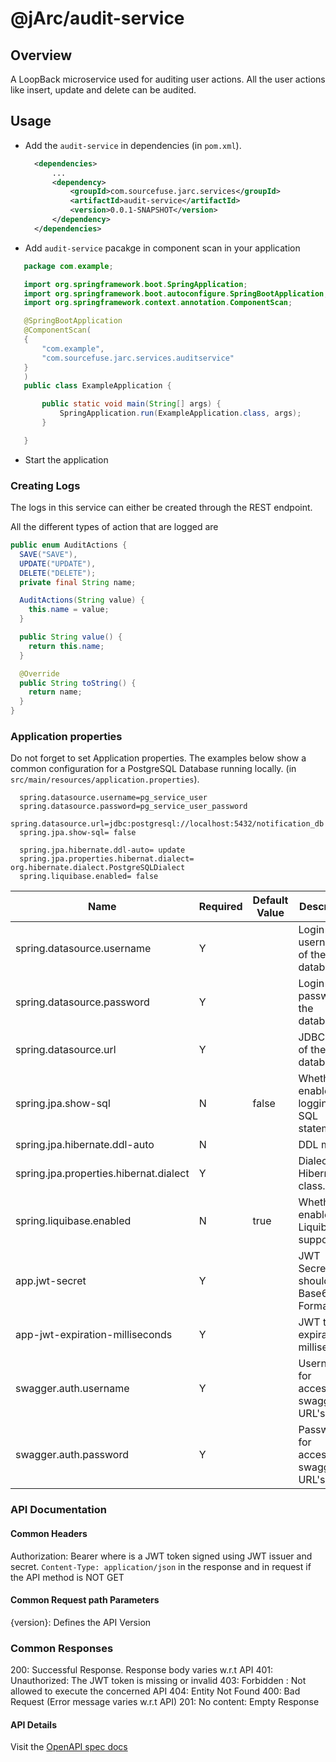 # @jArc/audit-service

## Overview

A LoopBack microservice used for auditing user actions. All the user actions like insert, update and delete can be audited. 

## Usage

- Add the `audit-service` in dependencies (in `pom.xml`).
  ```xml
    <dependencies>
        ...
        <dependency>
            <groupId>com.sourcefuse.jarc.services</groupId>
	        <artifactId>audit-service</artifactId>
	        <version>0.0.1-SNAPSHOT</version>
        </dependency>
    </dependencies>
  ```
- Add `audit-service` pacakge in component scan in your application
 ```java
    package com.example;

    import org.springframework.boot.SpringApplication;
    import org.springframework.boot.autoconfigure.SpringBootApplication;
    import org.springframework.context.annotation.ComponentScan;

    @SpringBootApplication
    @ComponentScan(
    {
        "com.example",
        "com.sourcefuse.jarc.services.auditservice"
    }
    )
    public class ExampleApplication {

        public static void main(String[] args) {
            SpringApplication.run(ExampleApplication.class, args);
        }

    }
 ```
 - Start the application

### Creating Logs

The logs in this service can either be created through the REST endpoint.

All the different types of action that are logged are

```java
public enum AuditActions {
  SAVE("SAVE"),
  UPDATE("UPDATE"),
  DELETE("DELETE");
  private final String name;

  AuditActions(String value) {
    this.name = value;
  }

  public String value() {
    return this.name;
  }

  @Override
  public String toString() {
    return name;
  }
}
```

### Application properties

Do not forget to set Application properties. The examples below show a common configuration for a PostgreSQL Database running locally. (in `src/main/resources/application.properties`).
```properties
  spring.datasource.username=pg_service_user
  spring.datasource.password=pg_service_user_password
  spring.datasource.url=jdbc:postgresql://localhost:5432/notification_db
  spring.jpa.show-sql= false

  spring.jpa.hibernate.ddl-auto= update
  spring.jpa.properties.hibernat.dialect= org.hibernate.dialect.PostgreSQLDialect
  spring.liquibase.enabled= false

```
| Name          | Required | Default Value | Description                                                                                                                        |
| ------------- | -------- | ------------- | ---------------------------------------------------------------------------------------------------------------------------------- |
| spring.datasource.username | Y |  | Login username of the database. |
| spring.datasource.password | Y |  | Login password of the database. |
| spring.datasource.url | Y |  | JDBC URL of the database. |
| spring.jpa.show-sql | N | false | Whether to enable logging of SQL statements. |
| spring.jpa.hibernate.ddl-auto | N |  | DDL mode |
| spring.jpa.properties.hibernat.dialect | Y |  | Dialect in Hibernate class. |
| spring.liquibase.enabled | N | true | Whether to enable Liquibase support. |
| app.jwt-secret | Y |  | JWT Secrete should be in Base64 Format |
| app-jwt-expiration-milliseconds | Y |  | JWT token expiration in milliseconds |
| swagger.auth.username | Y |  | Username for accessing swagger URL's |
| swagger.auth.password | Y |  | Password for accessing swagger URL's |

### API Documentation

#### Common Headers

Authorization: Bearer <token> where <token> is a JWT token signed using JWT issuer and secret.
`Content-Type: application/json` in the response and in request if the API method is NOT GET

#### Common Request path Parameters

{version}: Defines the API Version

### Common Responses

200: Successful Response. Response body varies w.r.t API
401: Unauthorized: The JWT token is missing or invalid
403: Forbidden : Not allowed to execute the concerned API
404: Entity Not Found
400: Bad Request (Error message varies w.r.t API)
201: No content: Empty Response

#### API Details

Visit the [OpenAPI spec docs](./openapi.md)
